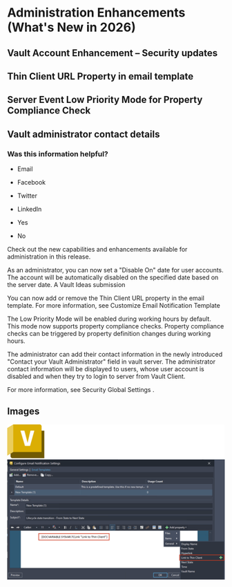 # Administration Enhancements (What's New in 2026)

## Vault Account Enhancement – Security updates

## Thin Client URL Property in email template

## Server Event Low Priority Mode for Property Compliance Check

## Vault administrator contact details

### Was this information helpful?

- Email

- Facebook

- Twitter

- LinkedIn

- Yes

- No

Check out the new capabilities and enhancements available for administration in this release.

As an administrator, you can now set a "Disable On" date for user accounts. The account will be automatically disabled on the specified date based on the server date. A Vault Ideas submission

You can now add or remove the Thin Client URL property in the email template. For more information, see Customize Email Notification Template

The Low Priority Mode will be enabled during working hours by default. This mode now supports property compliance checks. Property compliance checks can be triggered by property definition changes during working hours.

The administrator can add their contact information in the newly introduced "Contact your Vault Administrator" field in vault server. The administrator contact information will be displayed to users, whose user account is disabled and when they try to login to server from Vault Client.

For more information, see Security Global Settings .

## Images
![Vault](images/img_01.png)
![](images/img_02.png)
